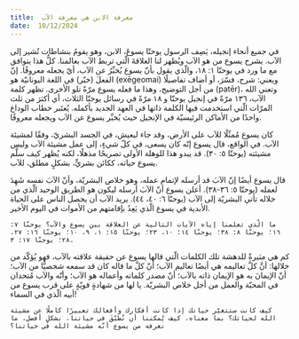 ```yaml
---
title:  معرفة الابن هي معرفة الآب
date:  10/12/2024
---
```


في جميع أنحاء إنجيله، يَصِف الرسول يوحنّا يسوعَ، الابن، وهو يقومُ بنشاطات تُشير إلى الآب. يشرح يسوع من هو الآب ويُظهر لنا العلاقةَ الّتي تربط الآب بعالمنا. كلُّ هذا يتوافق مع ما ورد في يوحنّا ١: ١٨، والّذي يقول بأنّ يسوع يُخبِّرُ عن الآب، أيّ يجعله معروفًا. إنّ الفعلَ (خبّر) في اللغة اليونانيّة هو (exēgeomai) ويعني: شرح، فسّرَ، أو أضاف تفاصيلًا من أجل التوضيح، وهذا ما فعله يسوع مرّةً تلو الأخرى. تظهر كلمة (patēr)، وتعني الله الآب، ١٣٦ مرّةً في إنجيل يوحنّا و ١٨ مرّةً في رسائل يوحنّا الثلاث، أي أكثرَ من ثلث المرّات الّتي استخدمت فيها الكلمة ذاتها في العهد الجديد بأكمله. يُعتَبر خطاب الوداع واحدًا من الأماكن الرئيسيّة في الإنجيل حيث يُخبِّر يسوع عن الآب ويجعله معروفًا.

كان يسوع مُمثّلًا للآب على الأرض، وقد جاء ليعيش، في الجسد البشريّ، وفقًا لمشيئة الآب. في الواقع، قال يسوع إنّه كان يسعى، في كلّ شيءٍ، إلى عمل مشيئة الآب وليس مشيئته (يوحنّا ٥: ٣٠). قد يبدو هذا للوهلة الأولى تصريحًا مذهلًا، لكنه يُظهر كيف سلَّم يسوع حياته، ككائن بشريٍّ، بشكلٍ مطلق، للآب.

قال يسوع أيضًا إنّ الآبَ قد أرسله لإتمام عمله، وهو خلاص البشريّة، وأنّ الآبَ نفسه شَهِدَ لعمله (يوحنّا ٥: ٣٦-٣٨). أعلن يسوع أنّ الآبَ أرسله ليكون هو الطريق الوحيد الّذي من خلاله تأتي البشريّة إلى الآب (يوحنّا ٦: ٤٠، ٤٤). يريد الآب أن يحصل الناس على الحياة الأبدية في يسوع الّذي يَعِدُ بإقامتهم من الأموات في اليوم الأخير.

`ما الّذي تعلمنا إياه الآيات التالية عن العلاقة بين يسوع والآب؟ يوحنّا ٧: ١٦؛ يوحنّا ٨: ٣٨؛ يوحنّا ١٤: ١٠، ٢٣؛ يوحنّا ١٥: ١، ٩، ١٠؛ يوحنّا ١٦: ٢٧، ٢٨؛ يوحنّا ١٧: ٣.`

كم هي مثيرةٌ للدهشة تلك الكلمات الّتي قالها يسوع عن حقيقة علاقته بالآب، فهو يُؤكّد من خلالها: أنَّ كلَّ تعاليمه هي أيضًا تعاليم الآب؛ أنّ كلَّ ما قاله كان قد سمعه شخصيًّا من الآب؛ أنّ الإيمانَ به هو الإيمان ذاته بالآب؛ أنّ مصدر كلماته وأعماله هو الآب؛ وأنّه والآب مُتحدان في المحبّة والعمل من أجل خلاص البشريّة. يا لها من شهادةٍ قويّةٍ على قرب يسوع من أبيه الّذي في السماء!

`كيف كانت ستتغيّر حياتك إذا كانت أفكارك وأفعالك تعبيرًا كاملًا عن مشيئة الله لحياتك؟ بما معناه، كيف يُمكننا أن نُطبّقَ في حياتنا، بشكلٍ أفضل، ما نعرفه من يسوع أنّه مشيئة الله في حياتنا؟`